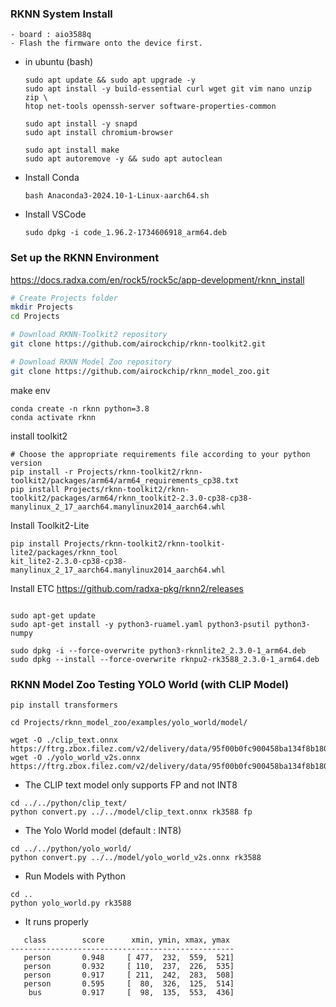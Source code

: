 ### RKNN System Install
```
- board : aio3588q
- Flash the firmware onto the device first.
```
- in ubuntu (bash)
    ```shell
    sudo apt update && sudo apt upgrade -y
    sudo apt install -y build-essential curl wget git vim nano unzip zip \
    htop net-tools openssh-server software-properties-common

    sudo apt install -y snapd
    sudo apt install chromium-browser

    sudo apt install make
    sudo apt autoremove -y && sudo apt autoclean
    ```

- Install Conda
    ```shell
    bash Anaconda3-2024.10-1-Linux-aarch64.sh 
    ```

- Install VSCode
    ```shell
    sudo dpkg -i code_1.96.2-1734606918_arm64.deb 
    ```

### Set up the RKNN Environment
https://docs.radxa.com/en/rock5/rock5c/app-development/rknn_install

```bash
# Create Projects folder
mkdir Projects
cd Projects

# Download RKNN-Toolkit2 repository
git clone https://github.com/airockchip/rknn-toolkit2.git

# Download RKNN Model Zoo repository
git clone https://github.com/airockchip/rknn_model_zoo.git
```

make env
```shell
conda create -n rknn python=3.8
conda activate rknn
```

install toolkit2
```shell
# Choose the appropriate requirements file according to your python version
pip install -r Projects/rknn-toolkit2/rknn-toolkit2/packages/arm64/arm64_requirements_cp38.txt
pip install Projects/rknn-toolkit2/rknn-toolkit2/packages/arm64/rknn_toolkit2-2.3.0-cp38-cp38-manylinux_2_17_aarch64.manylinux2014_aarch64.whl
```

Install Toolkit2-Lite
```shell
pip install Projects/rknn-toolkit2/rknn-toolkit-lite2/packages/rknn_tool
kit_lite2-2.3.0-cp38-cp38-manylinux_2_17_aarch64.manylinux2014_aarch64.whl
```

Install ETC
https://github.com/radxa-pkg/rknn2/releases
```

sudo apt-get update
sudo apt-get install -y python3-ruamel.yaml python3-psutil python3-numpy

sudo dpkg -i --force-overwrite python3-rknnlite2_2.3.0-1_arm64.deb
sudo dpkg --install --force-overwrite rknpu2-rk3588_2.3.0-1_arm64.deb
```

### RKNN Model Zoo Testing YOLO World (with CLIP Model)
```shell
pip install transformers
```
```shell
cd Projects/rknn_model_zoo/examples/yolo_world/model/
```

```shell
wget -O ./clip_text.onnx https://ftrg.zbox.filez.com/v2/delivery/data/95f00b0fc900458ba134f8b180b3f7a1/examples/clip/clip_text.onnx
wget -O ./yolo_world_v2s.onnx https://ftrg.zbox.filez.com/v2/delivery/data/95f00b0fc900458ba134f8b180b3f7a1/examples/yolo_world/yolo_world_v2s.onnx
```

- The CLIP text model only supports FP and not INT8
```shell
cd ../../python/clip_text/
python convert.py ../../model/clip_text.onnx rk3588 fp
```
- The Yolo World model (default : INT8)
```shell
cd ../../python/yolo_world/
python convert.py ../../model/yolo_world_v2s.onnx rk3588
```

- Run Models with Python
```shell
cd ..
python yolo_world.py rk3588
```

- It runs properly
```text
   class        score      xmin, ymin, xmax, ymax
--------------------------------------------------
   person       0.948     [ 477,  232,  559,  521]
   person       0.932     [ 110,  237,  226,  535]
   person       0.917     [ 211,  242,  283,  508]
   person       0.595     [  80,  326,  125,  514]
    bus         0.917     [  98,  135,  553,  436]
```

